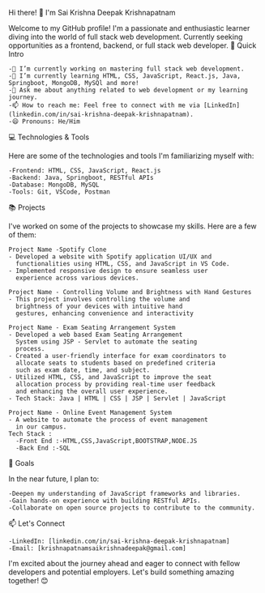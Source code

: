 Hi there! 👋 I'm Sai Krishna Deepak Krishnapatnam

Welcome to my GitHub profile! I'm a passionate and enthusiastic learner diving into the world of full stack web development. Currently seeking opportunities as a frontend, backend, or full stack web developer.
🚀 Quick Intro

    -🔭 I’m currently working on mastering full stack web development.
    -🌱 I’m currently learning HTML, CSS, JavaScript, React.js, Java, Springboot, MongoDB, MySQl and more!
    -💬 Ask me about anything related to web development or my learning journey.
    -📫 How to reach me: Feel free to connect with me via [LinkedIn](linkedin.com/in/sai-krishna-deepak-krishnapatnam).
    -😄 Pronouns: He/Him

💻 Technologies & Tools

Here are some of the technologies and tools I'm familiarizing myself with:

    -Frontend: HTML, CSS, JavaScript, React.js
    -Backend: Java, Springboot, RESTful APIs
    -Database: MongoDB, MySQL
    -Tools: Git, VSCode, Postman

📚 Projects

I've worked on some of the projects to showcase my skills. Here are a few of them:

    Project Name -Spotify Clone
    - Developed a website with Spotify application UI/UX and
      functionalities using HTML, CSS, and JavaScript in VS Code.
    - Implemented responsive design to ensure seamless user
      experience across various devices.

    Project Name - Controlling Volume and Brightness with Hand Gestures
    - This project involves controlling the volume and
      brightness of your devices with intuitive hand
      gestures, enhancing convenience and interactivity
      
    Project Name - Exam Seating Arrangement System
    - Developed a web based Exam Seating Arrangement
      System using JSP - Servlet to automate the seating
      process.
    - Created a user-friendly interface for exam coordinators to
      allocate seats to students based on predefined criteria
      such as exam date, time, and subject.
    - Utilized HTML, CSS, and JavaScript to improve the seat
      allocation process by providing real-time user feedback
      and enhancing the overall user experience.
    - Tech Stack: Java | HTML | CSS | JSP | Servlet | JavaScript

    Project Name - Online Event Management System
    - A website to automate the process of event management
      in our campus.
    Tech Stack :
      -Front End :-HTML,CSS,JavaScript,BOOTSTRAP,NODE.JS
      -Back End :-SQL

🌱 Goals

In the near future, I plan to:

    -Deepen my understanding of JavaScript frameworks and libraries.
    -Gain hands-on experience with building RESTful APIs.
    -Collaborate on open source projects to contribute to the community.

📫 Let's Connect

    -LinkedIn: [linkedin.com/in/sai-krishna-deepak-krishnapatnam]
    -Email: [krishnapatnamsaikrishnadeepak@gmail.com]

I'm excited about the journey ahead and eager to connect with fellow developers and potential employers. Let's build something amazing together! 😊

<!---
ksd-krishnapatnam/ksd-krishnapatnam is a ✨ special ✨ repository because its `README.md` (this file) appears on your GitHub profile.
You can click the Preview link to take a look at your changes.
--->
